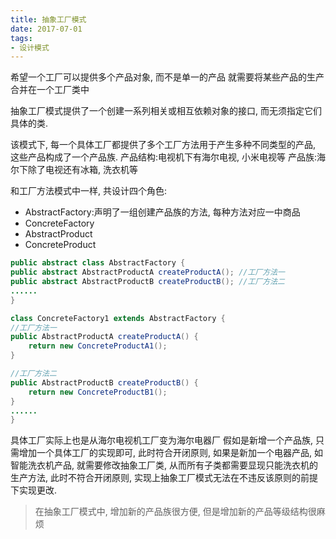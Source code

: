 ```yaml
---
title: 抽象工厂模式
date: 2017-07-01
tags:
- 设计模式
---
```


希望一个工厂可以提供多个产品对象, 而不是单一的产品
就需要将某些产品的生产合并在一个工厂类中


抽象工厂模式提供了一个创建一系列相关或相互依赖对象的接口, 而无须指定它们具体的类.


该模式下, 每一个具体工厂都提供了多个工厂方法用于产生多种不同类型的产品, 这些产品构成了一个产品族.
产品结构:电视机下有海尔电视, 小米电视等
产品族:海尔下除了电视还有冰箱, 洗衣机等

和工厂方法模式中一样, 共设计四个角色:

* AbstractFactory:声明了一组创建产品族的方法, 每种方法对应一中商品
* ConcreteFactory
* AbstractProduct
* ConcreteProduct

```java
public abstract class AbstractFactory {
public abstract AbstractProductA createProductA(); //工厂方法一
public abstract AbstractProductB createProductB(); //工厂方法二
......
}
```
```java
class ConcreteFactory1 extends AbstractFactory {
//工厂方法一
public AbstractProductA createProductA() {
    return new ConcreteProductA1();
}

//工厂方法二
public AbstractProductB createProductB() {
    return new ConcreteProductB1();
}
......
}
```

具体工厂实际上也是从海尔电视机工厂变为海尔电器厂
假如是新增一个产品族, 只需增加一个具体工厂的实现即可, 此时符合开闭原则,
如果是新加一个电器产品, 如智能洗衣机产品, 就需要修改抽象工厂类, 从而所有子类都需要显现只能洗衣机的生产方法,
此时不符合开闭原则, 实现上抽象工厂模式无法在不违反该原则的前提下实现更改.

> 在抽象工厂模式中, 增加新的产品族很方便, 但是增加新的产品等级结构很麻烦
